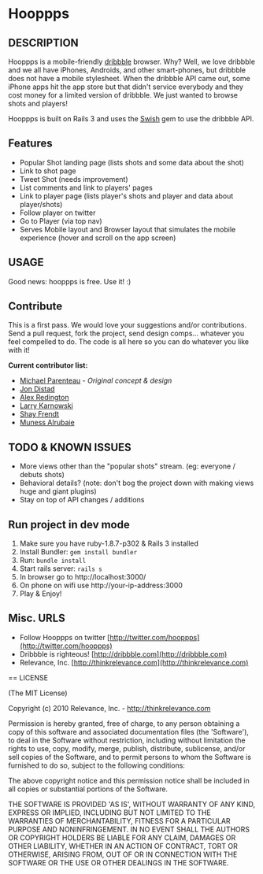 # Hooppps
  
## DESCRIPTION

Hooppps is a mobile-friendly [dribbble](http://dribbble.com) browser. Why? Well, we love dribbble and we all have iPhones, Androids, and other smart-phones, but dribbble does not have a mobile stylesheet. When the dribbble API came out, some iPhone apps hit the app store but that didn't service everybody and they cost money for a limited version of dribbble. We just wanted to browse shots and players!

Hooppps is built on Rails 3 and uses the [Swish](http://github.com/jeremyw/swish) gem to use the dribbble API. 

## Features

* Popular Shot landing page (lists shots and some data about the shot)
* Link to shot page
* Tweet Shot (needs improvement)
* List comments and link to players' pages
* Link to player page (lists player's shots and player and data about player/shots)
* Follow player on twitter
* Go to Player (via top nav)
* Serves Mobile layout and Browser layout that simulates the mobile experience (hover and scroll on the app screen)

## USAGE

Good news: hooppps is free. Use it! :)


## Contribute

This is a first pass. We would love your suggestions and/or contributions. Send a pull request, fork the project, send design comps... whatever you feel compelled to do. The code is all here so you can do whatever you like with it! 

**Current contributor list:**

* [Michael Parenteau](http://twitter.com/parenteau) *- Original concept &amp; design*
* [Jon Distad](http://twitter.com/jondistad)
* [Alex Redington](http://twitter.com/holy_chao)
* [Larry Karnowski](http://twitter.com/karnowski)
* [Shay Frendt](http://twitter.com/shayfrendt)
* [Muness Alrubaie](http://twitter.com/muness)


## TODO & KNOWN ISSUES

* More views other than the "popular shots" stream. (eg: everyone / debuts shots)
* Behavioral details? (note: don't bog the project down with making views huge and giant plugins)
* Stay on top of API changes / additions

## Run project in dev mode

1. Make sure you have ruby-1.8.7-p302 &amp; Rails 3 installed
2. Install Bundler: `gem install bundler`
3. Run: `bundle install`
4. Start rails server: `rails s`
5. In browser go to http://localhost:3000/ 
6. On phone on wifi use http://your-ip-address:3000
7. Play &amp; Enjoy!

## Misc. URLS

* Follow Hooppps on twitter [http://twitter.com/hooppps](http://twitter.com/hooppps)
* Dribbble is righteous! [http://dribbble.com](http://dribbble.com)
* Relevance, Inc. [http://thinkrelevance.com](http://thinkrelevance.com)

== LICENSE

(The MIT License)

Copyright (c) 2010 Relevance, Inc. - http://thinkrelevance.com

Permission is hereby granted, free of charge, to any person obtaining
a copy of this software and associated documentation files (the
'Software'), to deal in the Software without restriction, including
without limitation the rights to use, copy, modify, merge, publish,
distribute, sublicense, and/or sell copies of the Software, and to
permit persons to whom the Software is furnished to do so, subject to
the following conditions:

The above copyright notice and this permission notice shall be
included in all copies or substantial portions of the Software.

THE SOFTWARE IS PROVIDED 'AS IS', WITHOUT WARRANTY OF ANY KIND,
EXPRESS OR IMPLIED, INCLUDING BUT NOT LIMITED TO THE WARRANTIES OF
MERCHANTABILITY, FITNESS FOR A PARTICULAR PURPOSE AND NONINFRINGEMENT.
IN NO EVENT SHALL THE AUTHORS OR COPYRIGHT HOLDERS BE LIABLE FOR ANY
CLAIM, DAMAGES OR OTHER LIABILITY, WHETHER IN AN ACTION OF CONTRACT,
TORT OR OTHERWISE, ARISING FROM, OUT OF OR IN CONNECTION WITH THE
SOFTWARE OR THE USE OR OTHER DEALINGS IN THE SOFTWARE. 
 
 
 
